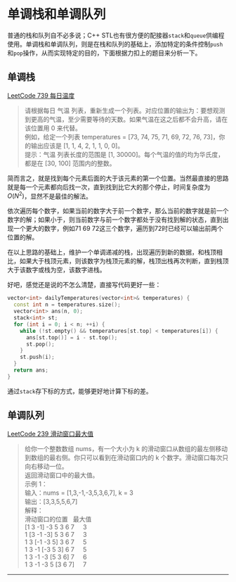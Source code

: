 # 单调栈和单调队列

普通的栈和队列自不必多说；C++ STL也有很方便的配接器`stack`和`queue`供编程使用。单调栈和单调队列，则是在栈和队列的基础上，添加特定的条件控制`push`和`pop`操作，从而实现特定的目的，下面根据力扣上的题目来分析一下。

## 单调栈
[LeetCode 739 每日温度](https://leetcode-cn.com/problems/daily-temperatures/)

> 请根据每日 气温 列表，重新生成一个列表。对应位置的输出为：要想观测到更高的气温，至少需要等待的天数。如果气温在这之后都不会升高，请在该位置用 0 来代替。<br>
例如，给定一个列表 temperatures = [73, 74, 75, 71, 69, 72, 76, 73]，你的输出应该是 [1, 1, 4, 2, 1, 1, 0, 0]。<br>
提示：气温 列表长度的范围是 [1, 30000]。每个气温的值的均为华氏度，都是在 [30, 100] 范围内的整数。

简而言之，就是找到每个元素后面的大于该元素的第一个位置。当然最直接的思路就是每一个元素都向后找一次，直到找到比它大的那个停止，时间复杂度为 $O(N^2)$，显然不是最佳的解法。

依次遍历每个数字，如果当前的数字大于前一个数字，那么当前的数字就是前一个数字的解；如果小于，则当前数字与前一个数字都处于没有找到解的状态，直到出现一个更大的数字，例如71 69 72这三个数字，遍历到72时已经可以输出前两个位置的解。

在以上思路的基础上，维护一个单调递减的栈，出现遍历到新的数据，和栈顶相比，如果大于栈顶元素，则该数字为栈顶元素的解，栈顶出栈再次判断，直到栈顶大于该数字或栈为空，该数字进栈。

好吧，感觉还是说的不怎么清楚，直接写代码更好一些：

```cpp
vector<int> dailyTemperatures(vector<int>& temperatures) {
  const int n = temperatures.size();
  vector<int> ans(n, 0);
  stack<int> st;
  for (int i = 0; i < n; ++i) {
    while (!st.empty() && temperatures[st.top] < temperatures[i]) {
      ans[st.top()] = i - st.top();
      st.pop();
    }
    st.push(i);
  }
  return ans;
}
```

通过`stack`存下标的方式，能够更好地计算下标的差。

## 单调队列
[LeetCode 239 滑动窗口最大值](https://leetcode-cn.com/problems/sliding-window-maximum/)

> 给你一个整数数组 nums，有一个大小为 k 的滑动窗口从数组的最左侧移动到数组的最右侧。你只可以看到在滑动窗口内的 k 个数字。滑动窗口每次只向右移动一位。<br>
返回滑动窗口中的最大值。<br>
示例 1：<br>
输入：nums = [1,3,-1,-3,5,3,6,7], k = 3<br>
输出：[3,3,5,5,6,7]<br>
解释：<br>
滑动窗口的位置 &nbsp;                      最大值<br>
[1  3  -1] -3  5  3  6  7  &nbsp;&nbsp;&nbsp; 3   
 1 [3  -1  -3] 5  3  6  7  &nbsp;&nbsp;&nbsp; 3   
 1  3 [-1  -3  5] 3  6  7  &nbsp;&nbsp;&nbsp; 5   
 1  3  -1 [-3  5  3] 6  7  &nbsp;&nbsp;&nbsp; 5   
 1  3  -1  -3 [5  3  6] 7  &nbsp;&nbsp;&nbsp; 6   
 1  3  -1  -3  5 [3  6  7] &nbsp;&nbsp;&nbsp; 7   

---

